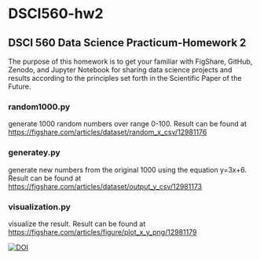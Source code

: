 # DSCI560-hw2
## DSCI 560 Data Science Practicum-Homework 2
The purpose of this homework is to get your familiar with FigShare, GitHub, Zenodo, and Jupyter Notebook for 
sharing data science projects and results according to the principles set forth in the Scientific Paper of the Future. 

### random1000.py
generate 1000 random numbers over range 0-100. 
Result can be found at https://figshare.com/articles/dataset/random_x_csv/12981176

### generatey.py
generate new numbers from the original 1000 using the equation y=3x+6.
Result can be found at https://figshare.com/articles/dataset/output_y_csv/12981173

### visualization.py
visualize the result. 
Result can be found at https://figshare.com/articles/figure/plot_x_y_png/12981179


[![DOI](https://zenodo.org/badge/DOI/10.5281/zenodo.4041266.svg)](https://doi.org/10.5281/zenodo.4041266)

